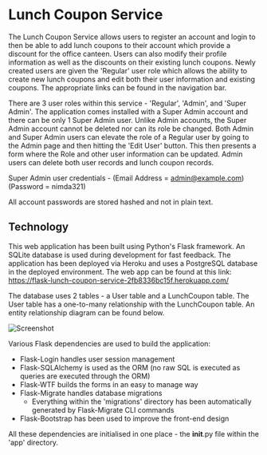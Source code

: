 # Lunch Coupon Service

The Lunch Coupon Service allows users to register an account and login to then be able to add lunch coupons to their account which provide a discount for the office canteen. Users can also modify their profile information as well as the discounts on their existing lunch coupons. Newly created users are given the 'Regular' user role which allows the ability to create new lunch coupons and edit both their user information and existing coupons. The appropriate links can be found in the navigation bar.

There are 3 user roles within this service - 'Regular', 'Admin', and 'Super Admin'. The application comes installed with a Super Admin account and there can be only 1 Super Admin user. Unlike Admin accounts, the Super Admin account cannot be deleted nor can its role be changed. Both Admin and Super Admin users can elevate the role of a Regular user by going to the Admin page and then hitting the 'Edit User' button. This then presents a form where the Role and other user information can be updated. Admin users can delete both user records and lunch coupon records.

Super Admin user credentials - (Email Address = admin@example.com) (Password = nimda321)

All account passwords are stored hashed and not in plain text.

## Technology

This web application has been built using Python's Flask framework. An SQLite database is used during development for fast feedback. The application has been deployed via Heroku and uses a PostgreSQL database in the deployed environment. The web app can be found at this link: https://flask-lunch-coupon-service-2fb8336bc15f.herokuapp.com/

The database uses 2 tables - a User table and a LunchCoupon table. The User table has a one-to-many relationship with the LunchCoupon table. An entity relationship diagram can be found below.

![Screenshot](https://github.com/zakbaig/assignment-project/assets/59240081/caf3663c-31f8-4f45-8225-31943ce38404)

Various Flask dependencies are used to build the application:

- Flask-Login handles user session management
- Flask-SQLAlchemy is used as the ORM (no raw SQL is executed as queries are executed through the ORM)
- Flask-WTF builds the forms in an easy to manage way
- Flask-Migrate handles database migrations
  - Everything within the 'migrations' directory has been automatically generated by Flask-Migrate CLI commands
- Flask-Bootstrap has been used to improve the front-end design

All these dependencies are initialised in one place - the __init__.py file within the 'app' directory.